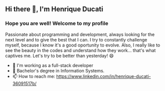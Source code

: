 ## Hi there 👋, I'm Henrique Ducati

### Hope you are well! Welcome to my profile

Passionate about programming and development, always looking for the next level and to give the best that I can. I try to constantly challenge myself, because I know it's a good oportunity to evolve. Also, I really like to see the beauty in the codes and understand how they work... that's what captives me. Let's try to be better than yesterday! 😄

- 🤍 I'm working as a full-stack developer
- 🔭 Bachelor's degree in Information Systems.
- 📫 How to reach me: https://www.linkedin.com/in/henrique-ducati-36091517b/

